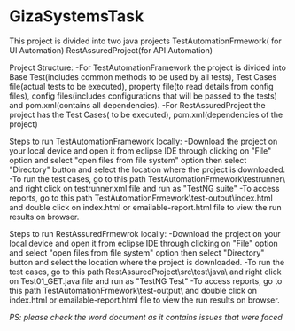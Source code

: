 # GizaSystemsTask
This project is divided into two java projects
TestAutomationFrmework( for UI Automation)
RestAssuredProject(for API Automation)

Project Structure:
-For TestAutomationFramework the project is divided into Base Test(includes common methods to be used by all tests), Test Cases file(actual tests to be executed), property file(to read details from config files), config files(includes configurations that will be passed to the tests) and pom.xml(contains all dependencies). 
-For RestAssuredProject the project has the Test Cases( to be executed), pom.xml(dependencies of the project)


Steps to run TestAutomationFramework locally:
-Download the project on your local device and open it from eclipse IDE through clicking on "File" option and select "open files from file system" option then select "Directory" button
and select the location where the project is downloaded.
-To run the test cases, go to this path TestAutomationFrmework\testrunner\ and right click on testrunner.xml file and run as "TestNG suite"
-To access reports, go to this path TestAutomationFrmework\test-output\index.html and double click on index.html  or emailable-report.html file to view the run results on browser.

Steps to run RestAssuredFrmewrok locally:
-Download the project on your local device and open it from eclipse IDE through clicking on "File" option and select "open files from file system" option then select "Directory" button
and select the location where the project is downloaded.
-To run the test cases, go to this path RestAssuredProject\src\test\java\ and right click on Test01_GET.java file and run as "TestNG Test"
-To access reports, go to this path TestAutomationFrmework\test-output\ and double click on index.html or emailable-report.html file to view the run results on browser.

*PS: please check the word document as it contains issues that were faced*
